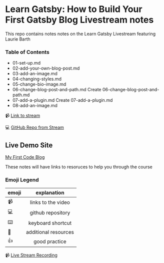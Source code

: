 # Learn Gatsby: How to Build Your First Gatsby Blog Livestream notes

This repo contains notes notes on the Learn Gatsby Livestream featuring Laurie Barth

### Table of Contents

* 01-set-up.md
* 02-add-your-own-blog-post.md
* 03-add-an-image.md	
* 04-changing-styles.md	
* 05-change-bio-image.md	
* 06-change-blog-post-and-path.md	Create 06-change-blog-post-and-path.md	
* 07-add-a-plugin.md	Create 07-add-a-plugin.md
* 08-add-an-image.md


📹  [Link to stream](https://www.youtube.com/watch?v=xJVHWhO9bJY)

💻  [GitHub Repo from Stream](https://github.com/gatsby-inc/webinar-my-first-code-blog)




## Live Demo Site

[My First Code Blog](https://my-first-code-blog.netlify.app/)


These notes will have links to resoruces to help you through the course

### Emoji Legend

| emoji| explanation              |
| -----|:------------------------:|
| 📹   | links to the video|
| 💻   | github repository        |
| ⌨️    | keyboard shortcut        |
| 🤔   | additional resources     |
| 👍   | good practice            |



 📹  [Live Stream Recording](https://www.youtube.com/watch?v=xJVHWhO9bJY)
